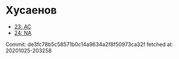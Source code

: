 # Хусаенов
- [23: AC](23.md)
- [24: NA](24.md)

Commit: de3fc78b5c58571b0c14a9634a2f8f50973ca32f
 fetched at: 20201025-203258
